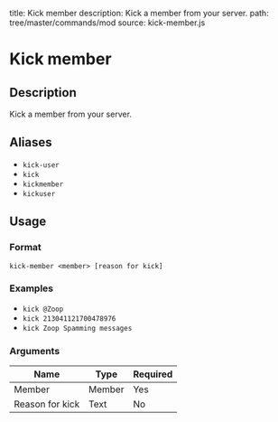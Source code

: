 title: Kick member
description: Kick a member from your server.
path: tree/master/commands/mod
source: kick-member.js

# Kick member

## Description

Kick a member from your server.

## Aliases

* `kick-user`
* `kick`
* `kickmember`
* `kickuser`

## Usage

### Format

`kick-member <member> [reason for kick]`

### Examples

* `kick @Zoop`
* `kick 213041121700478976`
* `kick Zoop Spamming messages`

### Arguments

| Name            | Type   | Required |
|-----------------|--------|----------|
| Member          | Member | Yes      |
| Reason for kick | Text   | No       |
